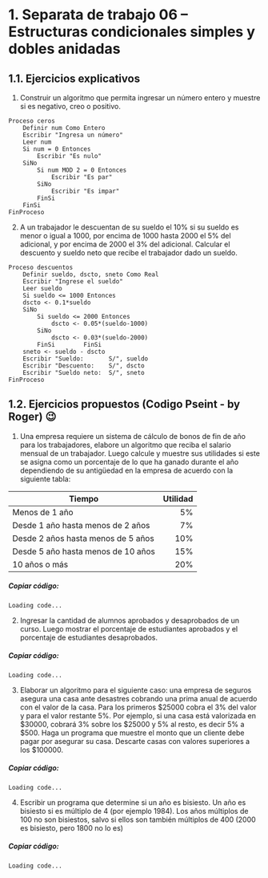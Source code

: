 # 1. Separata de trabajo 06 – Estructuras condicionales simples y dobles anidadas 


## 1.1. Ejercicios explicativos 

1.	Construir un algoritmo que permita ingresar un número entero y muestre si es negativo, creo o positivo.
```
Proceso ceros  
    Definir num Como Entero  
    Escribir "Ingresa un número"  
    Leer num  
    Si num = 0 Entonces  
        Escribir "Es nulo"  
    SiNo  
        Si num MOD 2 = 0 Entonces  
            Escribir "Es par"  
        SiNo  
            Escribir "Es impar"  
        FinSi  
    FinSi  
FinProceso 
```

2.	A un trabajador le descuentan de su sueldo el 10% si su sueldo es menor o igual a 1000, por encima de 1000 hasta 2000 el 5% del adicional, y por encima de 2000 el 3% del adicional. Calcular el descuento y sueldo neto que recibe el trabajador dado un sueldo. 

```
Proceso descuentos   
    Definir sueldo, dscto, sneto Como Real       
    Escribir "Ingrese el sueldo"   
    Leer sueldo   
    Si sueldo <= 1000 Entonces            
	dscto <- 0.1*sueldo    
    SiNo            
        Si sueldo <= 2000 Entonces                 
			dscto <- 0.05*(sueldo-1000)             
		SiNo     
            dscto <- 0.03*(sueldo-2000)                 
        FinSi        FinSi   
    sneto <- sueldo - dscto   
    Escribir "Sueldo:       S/", sueldo   
    Escribir "Descuento:    S/", dscto   
    Escribir "Sueldo neto:  S/", sneto   
FinProceso  
```

## 1.2. Ejercicios propuestos (Codigo Pseint - by Roger) 😉

1.	Una empresa requiere un sistema de cálculo de bonos de fin de año para los trabajadores, elabore un algoritmo que reciba el salario mensual de un trabajador. Luego calcule y muestre sus utilidades si este se asigna como un porcentaje de lo que ha ganado durante el año dependiendo de su antigüedad en la empresa de acuerdo con la siguiente tabla: 

| Tiempo | Utilidad |
| ----------- | -----------: |
| Menos de 1 año 							|5% |
| Desde 1 año hasta menos de 2 años 		|7% |
| Desde 2 años hasta menos de 5 años 		|10% |
| Desde 5 año hasta menos de 10 años 		|15% |
| 10 años o más 							|20% |

##### *Copiar código:*
```
Loading code...
```

2.	Ingresar la cantidad de alumnos aprobados y desaprobados de un curso. Luego mostrar el porcentaje de estudiantes aprobados y el porcentaje de estudiantes desaprobados. 

##### *Copiar código:*
```
Loading code...
```

3.	Elaborar un algoritmo para el siguiente caso: una empresa de seguros asegura una casa ante desastres cobrando una prima anual de acuerdo con el valor de la casa. Para los primeros $25000 cobra el 3% del valor y para el valor restante 5%. Por ejemplo, si una casa está valorizada en $30000, cobrará 3% sobre los $25000 y 5% al resto, es decir 5% a $500. Haga un programa que muestre el monto que un cliente debe pagar por asegurar su casa. Descarte casas con valores superiores a los $100000. 

##### *Copiar código:*
```
Loading code...
```

4.	Escribir un programa que determine si un año es bisiesto. Un año es bisiesto si es múltiplo de 4 (por ejemplo 1984). Los años múltiplos de 100 no son bisiestos, salvo si ellos son también múltiplos de 400 (2000 es bisiesto, pero 1800 no lo es) 

##### *Copiar código:*
```
Loading code...
```